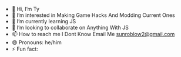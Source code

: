 - 👋 Hi, I’m Ty
- 👀 I’m interested in Making Game Hacks And Modding Current Ones
- 🌱 I’m currently learning JS
- 💞️ I’m looking to collaborate on Anything With JS
- 📫 How to reach me I Dont Know Email Me sunroblow2@gmail.com
- 😄 Pronouns: he/him
- ⚡ Fun fact: 

<!---
That1ProgrammerJS/That1ProgrammerJS is a ✨ special ✨ repository because its `README.md` (this file) appears on your GitHub profile.
You can click the Preview link to take a look at your changes.
--->
